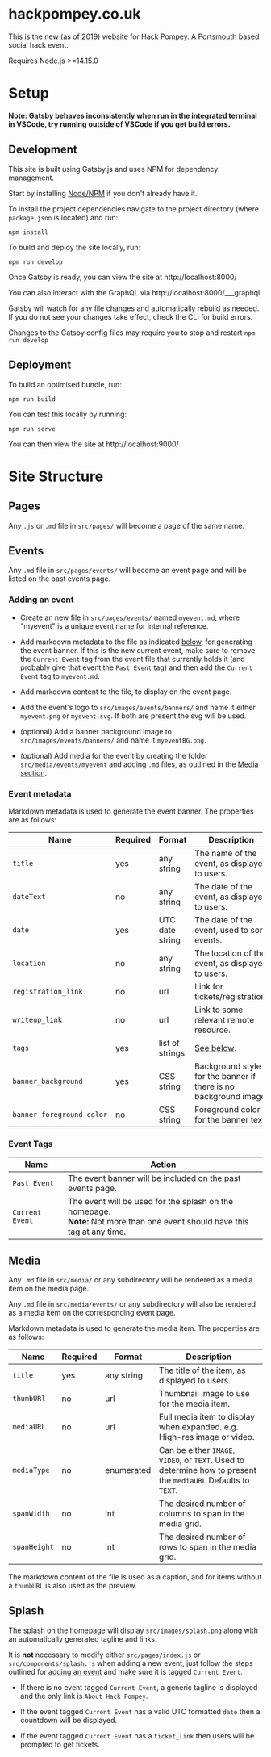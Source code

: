 # hackpompey.co.uk

This is the new (as of 2019) website for Hack Pompey. A Portsmouth based social hack event.

Requires Node.js >=14.15.0

# Setup

**Note: Gatsby behaves inconsistently when run in the integrated terminal in VSCode, try running outside of VSCode if you get build errors.**

## Development

This site is built using Gatsby.js and uses NPM for dependency management.

Start by installing [Node/NPM](https://nodejs.org/) if you don't already have it.

To install the project dependencies navigate to the project directory (where `package.json` is located) and run:

```
npm install
```

To build and deploy the site locally, run:

```
npm run develop
```

Once Gatsby is ready, you can view the site at http://localhost:8000/

You can also interact with the GraphQL via http://localhost:8000/___graphql

Gatsby will watch for any file changes and automatically rebuild as needed.
If you do not see your changes take effect, check the CLI for build errors.

Changes to the Gatsby config files may require you to stop and restart `npm run develop`

## Deployment

To build an optimised bundle, run:

```
npm run build
```

You can test this locally by running:

```
npm run serve
```

You can then view the site at http://localhost:9000/

# Site Structure

## Pages

Any `.js` or `.md` file in `src/pages/` will become a page of the same name.

## Events

Any `.md` file in `src/pages/events/` will become an event page and will be listed on the past events page.

### Adding an event

- Create an new file in `src/pages/events/` named `myevent.md`, where "myevent" is a unique event name for internal reference.

- Add markdown metadata to the file as indicated [below](#event-metadata), for generating the event banner. If this is the new current event, make sure to remove the `Current Event` tag from the event file that currently holds it (and probably give that event the `Past Event` tag) and then add the `Current Event` tag to `myevent.md`.

- Add markdown content to the file, to display on the event page.

- Add the event's logo to `src/images/events/banners/` and name it either `myevent.png` or `myevent.svg`. If both are present the svg will be used.

- (optional) Add a banner background image to `src/images/events/banners/` and name it `myeventBG.png`.

- (optional) Add media for the event by creating the folder `src/media/events/myevent` and adding `.md` files, as outlined in the [Media section](#media).

### Event metadata

Markdown metadata is used to generate the event banner. The properties are as follows:

| Name                      | Required | Format          | Description                                                      |
| ------------------------- | -------- | --------------- | ---------------------------------------------------------------- |
| `title`                   | yes      | any string      | The name of the event, as displayed to users.                    |
| `dateText`                | no       | any string      | The date of the event, as displayed to users.                    |
| `date`                    | yes      | UTC date string | The date of the event, used to sort events.                      |
| `location`                | no       | any string      | The location of the event, as displayed to users.                |
| `registration_link`       | no       | url             | Link for tickets/registration.                                   |
| `writeup_link`            | no       | url             | Link to some relevant remote resource.                           |
| `tags`                    | yes      | list of strings | [See below](#event-tags).                                        |
| `banner_background`       | yes      | CSS string      | Background style for the banner if there is no background image. |
| `banner_foreground_color` | no       | CSS string      | Foreground color for the banner text.                            |

### Event Tags

| Name            | Action                                                                                                                        |
| --------------- | ----------------------------------------------------------------------------------------------------------------------------- |
| `Past Event`    | The event banner will be included on the past events page.                                                                    |
| `Current Event` | The event will be used for the splash on the homepage.<br>**Note:** Not more than one event should have this tag at any time. |

## Media

Any `.md` file in `src/media/` or any subdirectory will be rendered as a media item on the media page.

Any `.md` file in `src/media/events/` or any subdirectory will also be rendered as a media item on the corresponding event page.

Markdown metadata is used to generate the media item. The properties are as follows:

| Name         | Required | Format     | Description                                                                                                    |
| ------------ | -------- | ---------- | -------------------------------------------------------------------------------------------------------------- |
| `title`      | yes      | any string | The title of the item, as displayed to users.                                                                  |
| `thumbURl`   | no       | url        | Thumbnail image to use for the media item.                                                                     |
| `mediaURL`   | no       | url        | Full media item to display when expanded. e.g. High-res image or video.                                        |
| `mediaType`  | no       | enumerated | Can be either `IMAGE`, `VIDEO`, or `TEXT`. Used to determine how to present the `mediaURL` Defaults to `TEXT`. |
| `spanWidth`  | no       | int        | The desired number of columns to span in the media grid.                                                       |
| `spanHeight` | no       | int        | The desired number of rows to span in the media grid.                                                          |

The markdown content of the file is used as a caption, and for items without a `thumbURL` is also used as the preview.

## Splash

The splash on the homepage will display `src/images/splash.png` along with an automatically generated tagline and links.

It is **not** necessary to modify either `src/pages/index.js` or `src/components/splash.js` when adding a new event, just follow the steps outlined for [adding an event](#adding-an-event) and make sure it is tagged `Current Event`.

- If there is no event tagged `Current Event`, a generic tagline is displayed and the only link is `About Hack Pompey`.

- If the event tagged `Current Event` has a valid UTC formatted `date` then a countdown will be displayed.

- If the event tagged `Current Event` has a `ticket_link` then users will be prompted to get tickets.

